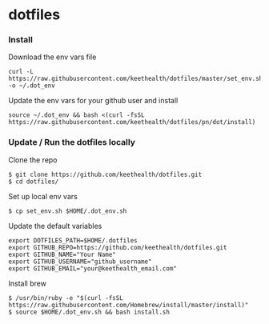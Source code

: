 # dotfiles


### Install

Download the env vars file
```
curl -L https://raw.githubusercontent.com/keethealth/dotfiles/master/set_env.sh -o ~/.dot_env
```

Update the env vars for your github user and install
 ```
source ~/.dot_env && bash <(curl -fsSL https://raw.githubusercontent.com/keethealth/dotfiles/pn/dot/install)
```


### Update / Run the dotfiles locally
Clone the repo

```
$ git clone https://github.com/keethealth/dotfiles.git
$ cd dotfiles/
```

Set up local env vars

```
$ cp set_env.sh $HOME/.dot_env.sh
```

Update the default variables
```
export DOTFILES_PATH=$HOME/.dotfiles
export GITHUB_REPO=https://github.com/keethealth/dotfiles.git
export GITHUB_NAME="Your Name"
export GITHUB_USERNAME="github_username"
export GITHUB_EMAIL="your@keethealth_email.com"
```

Install brew

```
$ /usr/bin/ruby -e "$(curl -fsSL https://raw.githubusercontent.com/Homebrew/install/master/install)"
$ source $HOME/.dot_env.sh && bash install.sh  
```
